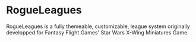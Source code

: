 RogueLeagues
==========

RogueLeagues is a fully themeable, customizable, league system originally developped for Fantasy Flight Games' Star Wars X-Wing Miniatures Game.

